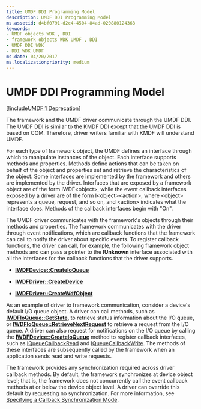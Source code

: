 ```yaml
---
title: UMDF DDI Programming Model
description: UMDF DDI Programming Model
ms.assetid: d4bf0791-d2c4-4504-84ad-020880124363
keywords:
- UMDF objects WDK , DDI
- framework objects WDK UMDF , DDI
- UMDF DDI WDK
- DDI WDK UMDF
ms.date: 04/20/2017
ms.localizationpriority: medium
---
```


# UMDF DDI Programming Model


[!include[UMDF 1 Deprecation](../umdf-1-deprecation.md)]

The framework and the UMDF driver communicate through the UMDF DDI. The UMDF DDI is similar to the KMDF DDI except that the UMDF DDI is based on COM. Therefore, driver writers familiar with KMDF will understand UMDF.

For each type of framework object, the UMDF defines an interface through which to manipulate instances of the object. Each interface supports methods and properties. Methods define actions that can be taken on behalf of the object and properties set and retrieve the characteristics of the object. Some interfaces are implemented by the framework and others are implemented by the driver. Interfaces that are exposed by a framework object are of the form IWDF&lt;object&gt;, while the event callback interfaces exposed by a driver are of the form I&lt;object&gt;&lt;action&gt;, where &lt;object&gt; represents a queue, request, and so on, and &lt;action&gt; indicates what the interface does. Methods of the callback interfaces begin with "On".

The UMDF driver communicates with the framework's objects through their methods and properties. The framework communicates with the driver through event notifications, which are callback functions that the framework can call to notify the driver about specific events. To register callback functions, the driver can call, for example, the following framework object methods and can pass a pointer to the **IUnknown** interface associated with all the interfaces for the callback functions that the driver supports.

-   [**IWDFDevice::CreateIoQueue**](https://docs.microsoft.com/windows-hardware/drivers/ddi/wudfddi/nf-wudfddi-iwdfdevice-createioqueue)

-   [**IWDFDriver::CreateDevice**](https://docs.microsoft.com/windows-hardware/drivers/ddi/wudfddi/nf-wudfddi-iwdfdriver-createdevice)

-   [**IWDFDriver::CreateWdfObject**](https://docs.microsoft.com/windows-hardware/drivers/ddi/wudfddi/nf-wudfddi-iwdfdriver-createwdfobject)

As an example of driver to framework communication, consider a device's default I/O queue object. A driver can call methods, such as [**IWDFIoQueue::GetState**](https://docs.microsoft.com/windows-hardware/drivers/ddi/wudfddi/nf-wudfddi-iwdfioqueue-getstate), to retrieve status information about the I/O queue, or [**IWDFIoQueue::RetrieveNextRequest**](https://docs.microsoft.com/windows-hardware/drivers/ddi/wudfddi/nf-wudfddi-iwdfioqueue-retrievenextrequest) to retrieve a request from the I/O queue. A driver can also request for notifications on the I/O queue by calling the [**IWDFDevice::CreateIoQueue**](https://docs.microsoft.com/windows-hardware/drivers/ddi/wudfddi/nf-wudfddi-iwdfdevice-createioqueue) method to register callback interfaces, such as [IQueueCallbackRead](https://docs.microsoft.com/windows-hardware/drivers/ddi/wudfddi/nn-wudfddi-iqueuecallbackread) and [IQueueCallbackWrite](https://docs.microsoft.com/windows-hardware/drivers/ddi/wudfddi/nn-wudfddi-iqueuecallbackwrite). The methods of these interfaces are subsequently called by the framework when an application sends read and write requests.

The framework provides any synchronization required across driver callback methods. By default, the framework synchronizes at device object level; that is, the framework does not concurrently call the event callback methods at or below the device object level. A driver can override this default by requesting no synchronization. For more information, see [Specifying a Callback Synchronization Mode](specifying-a-callback-synchronization-mode.md).

 

 





